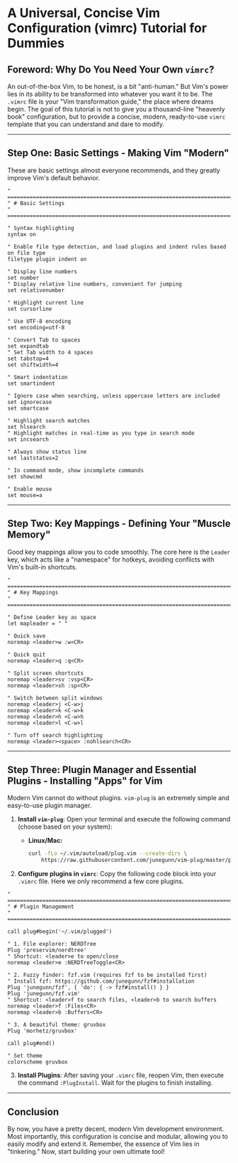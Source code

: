 # A Universal, Concise Vim Configuration (vimrc) Tutorial for Dummies

## Foreword: Why Do You Need Your Own `vimrc`?

An out-of-the-box Vim, to be honest, is a bit "anti-human." But Vim's power lies in its ability to be transformed into whatever you want it to be. The `.vimrc` file is your "Vim transformation guide," the place where dreams begin. The goal of this tutorial is not to give you a thousand-line "heavenly book" configuration, but to provide a concise, modern, ready-to-use `vimrc` template that you can understand and dare to modify.

---

## Step One: Basic Settings - Making Vim "Modern"

These are basic settings almost everyone recommends, and they greatly improve Vim's default behavior.

```vim
" =============================================================================
" # Basic Settings
" =============================================================================

" Syntax highlighting
syntax on

" Enable file type detection, and load plugins and indent rules based on file type
filetype plugin indent on

" Display line numbers
set number
" Display relative line numbers, convenient for jumping
set relativenumber

" Highlight current line
set cursorline

" Use UTF-8 encoding
set encoding=utf-8

" Convert Tab to spaces
set expandtab
" Set Tab width to 4 spaces
set tabstop=4
set shiftwidth=4

" Smart indentation
set smartindent

" Ignore case when searching, unless uppercase letters are included
set ignorecase
set smartcase

" Highlight search matches
set hlsearch
" Highlight matches in real-time as you type in search mode
set incsearch

" Always show status line
set laststatus=2

" In command mode, show incomplete commands
set showcmd

" Enable mouse
set mouse=a
```

---

## Step Two: Key Mappings - Defining Your "Muscle Memory"

Good key mappings allow you to code smoothly. The core here is the `Leader` key, which acts like a "namespace" for hotkeys, avoiding conflicts with Vim's built-in shortcuts.

```vim
" =============================================================================
" # Key Mappings
" =============================================================================

" Define Leader key as space
let mapleader = " "

" Quick save
noremap <leader>w :w<CR>

" Quick quit
noremap <leader>q :q<CR>

" Split screen shortcuts
noremap <leader>sv :vsp<CR>
noremap <leader>sh :sp<CR>

" Switch between split windows
noremap <leader>j <C-w>j
noremap <leader>k <C-w>k
noremap <leader>h <C-w>h
noremap <leader>l <C-w>l

" Turn off search highlighting
noremap <leader><space> :nohlsearch<CR>
```

---

## Step Three: Plugin Manager and Essential Plugins - Installing "Apps" for Vim

Modern Vim cannot do without plugins. `vim-plug` is an extremely simple and easy-to-use plugin manager.

1.  **Install `vim-plug`**:
    Open your terminal and execute the following command (choose based on your system):
    - **Linux/Mac:**
      ```bash
      curl -fLo ~/.vim/autoload/plug.vim --create-dirs \
          https://raw.githubusercontent.com/junegunn/vim-plug/master/plug.vim
      ```

2.  **Configure plugins in `vimrc`**:
    Copy the following code block into your `.vimrc` file. Here we only recommend a few core plugins.

```vim
" =============================================================================
" # Plugin Management
" =============================================================================

call plug#begin('~/.vim/plugged')

" 1. File explorer: NERDTree
Plug 'preservim/nerdtree'
" Shortcut: <leader>e to open/close
noremap <leader>e :NERDTreeToggle<CR>

" 2. Fuzzy finder: fzf.vim (requires fzf to be installed first)
" Install fzf: https://github.com/junegunn/fzf#installation
Plug 'junegunn/fzf', { 'do': { -> fzf#install() } }
Plug 'junegunn/fzf.vim'
" Shortcut: <leader>f to search files, <leader>b to search buffers
noremap <leader>f :Files<CR>
noremap <leader>b :Buffers<CR>

" 3. A beautiful theme: gruvbox
Plug 'morhetz/gruvbox'

call plug#end()

" Set theme
colorscheme gruvbox
```

3.  **Install Plugins**:
    After saving your `.vimrc` file, reopen Vim, then execute the command `:PlugInstall`. Wait for the plugins to finish installing.

---

## Conclusion

By now, you have a pretty decent, modern Vim development environment. Most importantly, this configuration is concise and modular, allowing you to easily modify and extend it. Remember, the essence of Vim lies in "tinkering." Now, start building your own ultimate tool!
